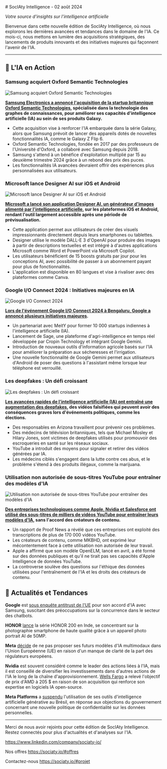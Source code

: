 <newsletter>
# SocIAty Intelligence - 02 août 2024

*Votre source d'insights sur l'intelligence artificielle*

Bienvenue dans cette nouvelle édition de SocIAty Intelligence, où nous explorons les dernières avancées et tendances dans le domaine de l'IA. Ce mois-ci, nous mettons en lumière des acquisitions stratégiques, des lancements de produits innovants et des initiatives majeures qui façonnent l'avenir de l'IA.

---

## 🚀 L'IA en Action

### Samsung acquiert Oxford Semantic Technologies
![Samsung acquiert Oxford Semantic Technologies](https://www.zdnet.com/a/img/resize/d8c780f0c78673b67c4b61270e00b2a0e1c97ead/2024/01/14/a5ababc2-63be-4ba3-90f8-6483c2bcc706/dsc00851.jpg?auto=webp&width=1280)

**[Samsung Electronics a annoncé l'acquisition de la startup britannique Oxford Semantic Technologies](https://www.zdnet.com/article/samsung-to-acquire-uk-knowledge-graph-startup-to-upgrade-galaxy-ai/), spécialisée dans la technologie des graphes de connaissances, pour améliorer ses capacités d'intelligence artificielle (IA) au sein de ses produits Galaxy.**

- Cette acquisition vise à renforcer l'IA embarquée dans la série Galaxy, alors que Samsung prévoit de lancer des appareils dotés de nouvelles fonctionnalités IA, comme le Galaxy Z Flip 6.
- Oxford Semantic Technologies, fondée en 2017 par des professeurs de l'Université d'Oxford, a collaboré avec Samsung depuis 2018.
- Samsung s'attend à un bénéfice d'exploitation multiplié par 15 au deuxième trimestre 2024 grâce à un rebond des prix des puces.
- Les fonctionnalités IA avancées devraient offrir des expériences plus personnalisées aux utilisateurs.

### Microsoft lance Designer AI sur iOS et Android
![Microsoft lance Designer AI sur iOS et Android](https://venturebeat.com/wp-content/uploads/2024/07/Designer-Homepage-desktop-mobile-hi-res-2048x1140-1.png?w=1024?w=1200&strip=all)

**[Microsoft a lancé son application Designer AI, un générateur d'images alimenté par l'intelligence artificielle](https://venturebeat.com/ai/microsofts-designer-ai-image-generator-comes-to-ios-android-with-new-features/), sur les plateformes iOS et Android, rendant l'outil largement accessible après une période de prévisualisation.**

- Cette application permet aux utilisateurs de créer des visuels impressionnants directement depuis leurs smartphones ou tablettes.
- Designer utilise le modèle DALL-E 3 d'OpenAI pour produire des images à partir de descriptions textuelles et est intégré à d'autres applications Microsoft comme Word et PowerPoint via Microsoft Copilot.
- Les utilisateurs bénéficient de 15 boosts gratuits par jour pour les conceptions AI, avec possibilité de passer à un abonnement payant pour plus de fonctionnalités.
- L'application est disponible en 80 langues et vise à rivaliser avec des plateformes comme Canva.

### Google I/O Connect 2024 : Initiatives majeures en IA
![Google I/O Connect 2024](https://media.assettype.com/fortuneindia/2024-07/14c98ce0-4420-47b8-aa3d-3d66b40507d7/Google.jpg?w=700)

**[Lors de l'événement Google I/O Connect 2024 à Bengaluru, Google a annoncé plusieurs initiatives majeures](https://www.fortuneindia.com/enterprise/from-latest-ai-models-to-training-of-10000-startups-key-announcements-at-google-io-connect-bengaluru/117603).**

- Un partenariat avec MeitY pour former 10 000 startups indiennes à l'intelligence artificielle (IA).
- Lancement de Sage, une plateforme d'agri-intelligence en temps réel développée par Cropin Technology et intégrant Google Gemini.
- Introduction de nouveaux outils d'information agricole basés sur l'IA pour améliorer la préparation aux sécheresses et l'irrigation.
- Une nouvelle fonctionnalité de Google Gemini permet aux utilisateurs d'Android de poser des questions à l'assistant même lorsque leur téléphone est verrouillé.

### Les deepfakes : Un défi croissant
![Les deepfakes : Un défi croissant](https://gamma.creativecirclecdn.com/yourvalley/original/20240717-110850-8de-AP24072499939051.jpg)

**[Les avancées rapides de l'intelligence artificielle (IA) ont entraîné une augmentation des deepfakes](https://www.yourvalley.net/stories/ai-generated-deepfakes-could-wreak-havoc-in-elections-but-arizona-officials-are-determined-to,522582), des vidéos falsifiées qui peuvent avoir des conséquences graves lors d'événements politiques, comme les élections.**

- Des responsables en Arizona travaillent pour prévenir ces problèmes.
- Des médecins de télévision britanniques, tels que Michael Mosley et Hilary Jones, sont victimes de deepfakes utilisés pour promouvoir des escroqueries en santé sur les réseaux sociaux.
- YouTube a introduit des moyens pour signaler et retirer des vidéos générées par IA.
- Les médecins ciblés s'engagent dans la lutte contre ces abus, et le problème s'étend à des produits illégaux, comme la marijuana.

### Utilisation non autorisée de sous-titres YouTube pour entraîner des modèles d'IA
![Utilisation non autorisée de sous-titres YouTube pour entraîner des modèles d'IA](https://heise.cloudimg.io/bound/1200x1200/q85.png-lossy-85.webp-lossy-85.foil1/_www-heise-de_/imgs/18/4/6/3/4/8/3/6/shutterstock_793658065-40742dac38daaaf5.jpg)

**[Des entreprises technologiques comme Apple, Nvidia et Salesforce ont utilisé des sous-titres de milliers de vidéos YouTube pour entraîner leurs modèles d'IA](https://www.heise.de/en/news/AI-companies-used-subtitles-from-thousands-of-YouTube-videos-for-model-training-9803328.html), sans l'accord des créateurs de contenu.**

- Un rapport de Proof News a révélé que ces entreprises ont exploité des transcriptions de plus de 170 000 vidéos YouTube.
- Les créateurs de contenu, comme MKBHD, ont exprimé leur mécontentement face à cette utilisation non autorisée de leur travail.
- Apple a affirmé que son modèle OpenELM, lancé en avril, a été formé sur des données publiques et qu'il ne tirait pas ses capacités d'Apple Intelligence de données YouTube.
- La controverse soulève des questions sur l'éthique des données utilisées pour l'entraînement de l'IA et les droits des créateurs de contenu.

## 📰 Actualités et Tendances

**Google** est [sous enquête antitrust de l'UE](https://www.econotimes.com/Googles-AI-Deal-with-Samsung-Faces-EU-Antitrust-Scrutiny-Over-Chatbot-Competition-Concerns-1681952) pour son accord d'IA avec Samsung, suscitant des préoccupations sur la concurrence dans le secteur des chatbots.

**HONOR** [lance](https://www.msn.com/en-us/lifestyle/shopping/from-vlog-masters-to-portrait-pioneers-the-honor-200-journey/ar-BB1qaJvH) la série HONOR 200 en Inde, se concentrant sur la photographie smartphone de haute qualité grâce à un appareil photo portrait AI de 50MP.

**Meta** [décide](https://www.firstpost.com/tech/meta-to-stop-offering-future-multimodal-ai-models-in-eu-over-lack-of-clarity-from-regulators-13794281.html) de ne pas proposer ses futurs modèles d'IA multimodaux dans l'Union Européenne (UE) en raison d'un manque de clarté de la part des régulateurs européens.

**Nvidia** est souvent considéré comme le leader des actions liées à l'IA, mais il est conseillé de diversifier les investissements dans d'autres actions de l'IA le long de la chaîne d'approvisionnement. [Wells Fargo](https://ca.finance.yahoo.com/news/buy-nvidia-ai-stock-d-011500694.html) a relevé l'objectif de prix d'AMD à 205 $ en raison de son acquisition qui renforce son expertise en logiciels IA open-source.

**Meta Platforms** a [suspendu](https://www.yahoo.com/tech/meta-decides-suspend-generative-ai-223410612.html) l'utilisation de ses outils d'intelligence artificielle générative au Brésil, en réponse aux objections du gouvernement concernant une nouvelle politique de confidentialité sur les données personnelles.

---

Merci de nous avoir rejoints pour cette édition de SocIAty Intelligence. Restez connectés pour plus d'actualités et d'analyses sur l'IA.

https://www.linkedin.com/company/sociaty-io/

Nos offres https://sociaty.io/#offres

Contactez-nous https://sociaty.io/#projet
</newsletter>